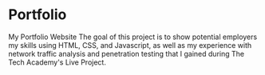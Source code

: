 # Portfolio
My Portfolio Website
The goal of this project is to show potential employers my skills using HTML, CSS, and Javascript, as well as my experience with network traffic analysis and penetration testing that I gained during The Tech Academy's Live Project.  
